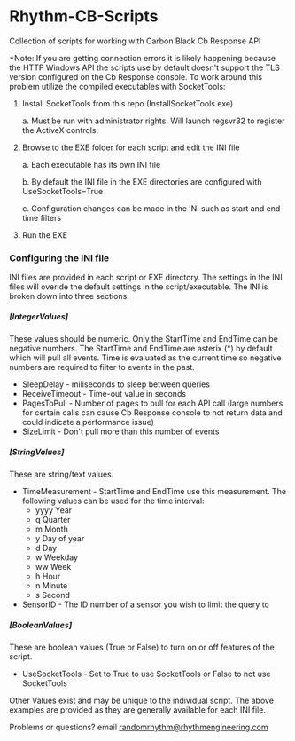 # Rhythm-CB-Scripts
Collection of scripts for working with Carbon Black Cb Response API

*Note: If you are getting connection errors it is likely happening because the HTTP Windows API the scripts use by default doesn't support the TLS version configured on the Cb Response console. To work around this problem utilize the compiled executables with SocketTools:
1. Install SocketTools from this repo (InstallSocketTools.exe)
   
   a. Must be run with administrator rights. Will launch regsvr32 to register the ActiveX controls. 
   
2. Browse to the EXE folder for each script and edit the INI file
   
   a. Each executable has its own INI file
   
   b. By default the INI file in the EXE directories are configured with UseSocketTools=True
   
   c. Configuration changes can be made in the INI such as start and end time filters
   
3. Run the EXE

### Configuring the INI file
INI files are provided in each script or EXE directory. The settings in the INI files will overide the default settings in the script/executable. The INI is broken down into three sections:
##### [IntegerValues]
These values should be numeric. Only the StartTime and EndTime can be negative numbers. The StartTime and EndTime are asterix (*) by default which will pull all events. Time is evaluated as the current time so negative numbers are required to filter to events in the past. 
* SleepDelay - miliseconds to sleep between queries
* ReceiveTimeout - Time-out value in seconds
* PagesToPull - Number of pages to pull for each API call (large numbers for certain calls can cause Cb Response console to not return data and could indicate a performance issue)
* SizeLimit - Don't pull more than this number of events 
##### [StringValues]
These are string/text values.
* TimeMeasurement - StartTime and EndTime use this measurement. The following values can be used for the time interval:
    * yyyy	Year
    * q	Quarter
    * m	Month
    * y	Day of year
    * d	Day
    * w	Weekday
    * ww	Week
    * h	Hour
    * n	Minute
    * s	Second
* SensorID - The ID number of a sensor you wish to limit the query to
##### [BooleanValues]
These are boolean values (True or False) to turn on or off features of the script.
* UseSocketTools - Set to True to use SocketTools or False to not use SocketTools

Other Values exist and may be unique to the individual script. The above examples are provided as they are generally available for each INI file.

Problems or questions? email randomrhythm@rhythmengineering.com
